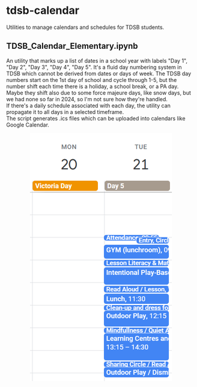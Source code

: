 # tdsb-calendar
Utilities to manage calendars and schedules for TDSB students.

## TDSB_Calendar_Elementary.ipynb
An utility that marks up a list of dates in a school year with labels "Day 1", "Day 2", "Day 3", "Day 4", "Day 5". It's a fluid day numbering system in TDSB which cannot be derived from dates or days of week. The TDSB day numbers start on the 1st day of school and cycle through 1-5, but the number shift each time there is a holiday, a school break, or a PA day. Maybe they shift also due to some force majeure days, like snow days, but we had none so far in 2024, so I'm not sure how they're handled.   
If there's a daily schedule associated with each day, the utility can propagate it to all days in a selected timeframe.  
The script generates .ics files which can be uploaded into calendars like Google Calendar.  
<p align="center">
  <img width="378" height="658" src="pics/tdsb-schedule-example.png">
</p>


